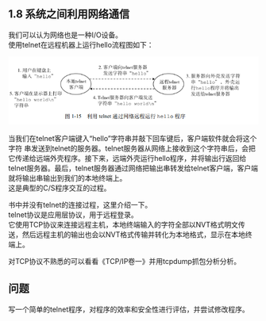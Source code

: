 ## 1.8 系统之间利用网络通信
我们可以认为网络也是一种I/O设备。  
使用telnet在远程机器上运行hello流程图如下：

 <img src="./image/1-8-1.png" >

当我们在telnet客户端键入“hello”字符串并敲下回车键后，客户端软件就会将这个字符
串发送到telnet的服务器。telnet服务器从网络上接收到这个字符串后，会把它传递给远端外壳程序。接下来，远端外壳运行hello程序，并将输出行返回给telnet服务器。最后，telnet服务器通过网络把输出串转发给telnet客户端，客户端就将输出串输出到我们的本地终端上。  
这是典型的C/S程序交互的过程。  

书中并没有telnet的连接过程，这里介绍一下。  
telnet协议是应用层协议，用于远程登录。    
它使用TCP协议来连接远程主机，本地终端输入的字符全部以NVT格式明文传送，然后远程主机的输出也会以NVT格式传输并转化为本地格式，显示在本地终端上。    

对TCP协议不熟悉的可以看看《TCP/IP卷一》并用tcpdump抓包分析分析。


## 问题
写一个简单的telnet程序，对程序的效率和安全性进行评估，并尝试修改程序。
